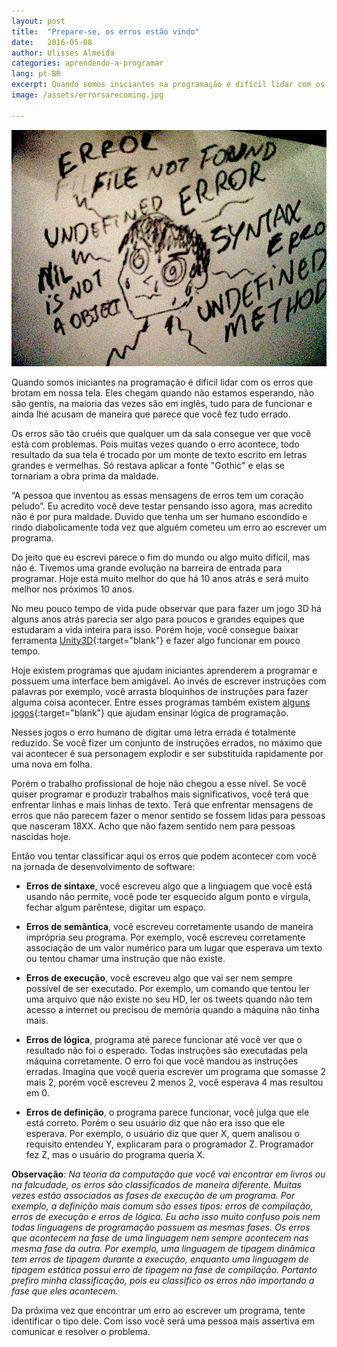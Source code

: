 ```yaml
---
layout: post
title:  "Prepare-se, os erros estão vindo"
date:   2016-05-08
author: Ulisses Almeida
categories: aprendendo-a-programar
lang: pt-BR
excerpt: Quando somos iniciantes na programação é difícil lidar com os erros que brotam em nossa tela. Eles chegam quando não estamos esperando, não são gentis, na maioria das vezes são em inglês, tudo para de funcionar e ainda lhe acusam de maneira que parece que você fez tudo errado.
image: /assets/errorsarecoming.jpg

---
```


![errorsarecoming](/assets/errorsarecoming.jpg)

Quando somos iniciantes na programação é difícil lidar com os erros que brotam em nossa tela. Eles chegam quando não estamos esperando, não são gentis, na maioria das vezes são em inglês, tudo para de funcionar e ainda lhe acusam de maneira que parece que você fez tudo errado.

Os erros são tão cruéis que qualquer um da sala consegue ver que você está com problemas. Pois muitas vezes quando o erro acontece, todo resultado da sua tela é trocado por um monte de texto escrito em letras grandes e vermelhas. Só restava aplicar a fonte "Gothic" e elas se tornariam a obra prima da maldade.

“A pessoa que inventou as essas mensagens de erros tem um coração peludo”. Eu acredito você deve testar pensando isso agora, mas acredito não é por pura maldade. Duvido que tenha um ser humano escondido e rindo diabolicamente toda vez que alguém cometeu um erro ao escrever um programa.

Do jeito que eu escrevi parece o fim do mundo ou algo muito difícil, mas não é. Tivemos uma grande evolução na barreira de entrada para programar. Hoje está muito melhor do que há 10 anos atrás e será muito melhor nos próximos 10 anos.

No meu pouco tempo de vida pude observar que para fazer um jogo 3D há alguns anos atrás parecia ser algo para poucos e grandes equipes que estudaram a vida inteira para isso. Porém hoje, você consegue baixar ferramenta [Unity3D][unity3D]{:target="blank"} e fazer algo funcionar em pouco tempo.

Hoje existem programas que ajudam iniciantes aprenderem a programar e possuem uma interface bem amigável. Ao invés de escrever instruções com palavras por exemplo, você arrasta bloquinhos de instruções para fazer alguma coisa acontecer. Entre esses programas também existem [alguns jogos][lightbot]{:target="blank"} que ajudam ensinar lógica de programação.

Nesses jogos o erro humano de digitar uma letra errada é totalmente reduzido. Se você fizer um conjunto de instruções errados, no máximo que vai acontecer é sua personagem explodir e ser substituída rapidamente por uma nova em folha.

Porém o trabalho profissional de hoje não chegou a esse nível. Se você quiser programar e produzir trabalhos mais significativos, você terá que enfrentar linhas e mais linhas de texto. Terá que enfrentar mensagens de erros que não parecem fazer o menor sentido se fossem lidas para pessoas que nasceram 18XX. Acho que não fazem sentido nem para pessoas nascidas hoje.

Então vou tentar classificar aqui os erros que podem acontecer com você na jornada de desenvolvimento de software:

* **Erros de sintaxe**, você escreveu algo que a linguagem que você está usando não permite, você pode ter esquecido algum ponto e vírgula, fechar algum parêntese, digitar um espaço.

* **Erros de semântica**, você escreveu corretamente usando de maneira imprópria seu programa. Por exemplo, você escreveu corretamente associação de um valor numérico para um lugar que esperava um texto ou tentou chamar uma instrução que não existe.

* **Erros de execução**, você escreveu algo que vai ser nem sempre possível de ser executado. Por exemplo, um comando que tentou ler uma arquivo que não existe no seu HD, ler os tweets quando não tem acesso a internet ou precisou de memória quando a máquina não tinha mais.

* **Erros de lógica**, programa até parece funcionar até você ver que o resultado não foi o esperado. Todas instruções são executadas pela máquina corretamente. O erro foi que você mandou as instruções erradas. Imagina que você queria escrever um programa que somasse 2 mais 2, porém você escreveu 2 menos 2, você esperava 4 mas resultou em 0.

* **Erros de definição**, o programa parece funcionar, você julga que ele está correto. Porém o seu usuário diz que não era isso que ele esperava. Por exemplo, o usuário diz que quer X, quem analisou o requisito entendeu Y, explicaram para o programador Z. Programador fez Z, mas o usuário do programa queria X.

**Observação**: *Na teoria da computação que você vai encontrar em livros ou na falcudade, os erros são classificados de maneira diferente. Muitas vezes estão associados as fases de execução de um programa. Por exemplo, a definição mais comum são esses tipos: erros de compilação, erros de execução e erros de lógica. Eu acho isso muito confuso pois nem todas linguagens de programação possuem as mesmas fases. Os erros que acontecem na fase de uma linguagem nem sempre acontecem nas mesma fase da outra. Por exemplo, uma linguagem de tipagem dinâmica tem erros de tipagem durante a execução, enquanto uma linguagem de tipagem estática possui erro de tipagem na fase de compilação. Portanto prefiro minha classificação, pois eu classifico os erros não importando a fase que eles acontecem.*

Da próxima vez que encontrar um erro ao escrever um programa, tente identificar o tipo dele. Com isso você será uma pessoa mais assertiva em comunicar e resolver o problema.

[unity3D]: https://unity3d.com
[lightbot]: https://lightbot.com
